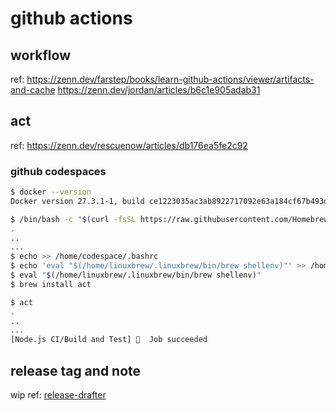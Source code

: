 # github actions

## workflow
ref:
https://zenn.dev/farstep/books/learn-github-actions/viewer/artifacts-and-cache
https://zenn.dev/jordan/articles/b6c1e905adab31

## act

ref: https://zenn.dev/rescuenow/articles/db176ea5fe2c92

### github codespaces
```bash
$ docker --version
Docker version 27.3.1-1, build ce1223035ac3ab8922717092e63a184cf67b493d

$ /bin/bash -c "$(curl -fsSL https://raw.githubusercontent.com/Homebrew/install/HEAD/install.sh)"
.
..
...
$ echo >> /home/codespace/.bashrc
$ echo 'eval "$(/home/linuxbrew/.linuxbrew/bin/brew shellenv)"' >> /home/codespace/.bashrc
$ eval "$(/home/linuxbrew/.linuxbrew/bin/brew shellenv)"
$ brew install act

$ act
.
..
...
[Node.js CI/Build and Test] 🏁  Job succeeded
```

## release tag and note
wip
ref: [release-drafter](https://github.com/release-drafter/release-drafter)